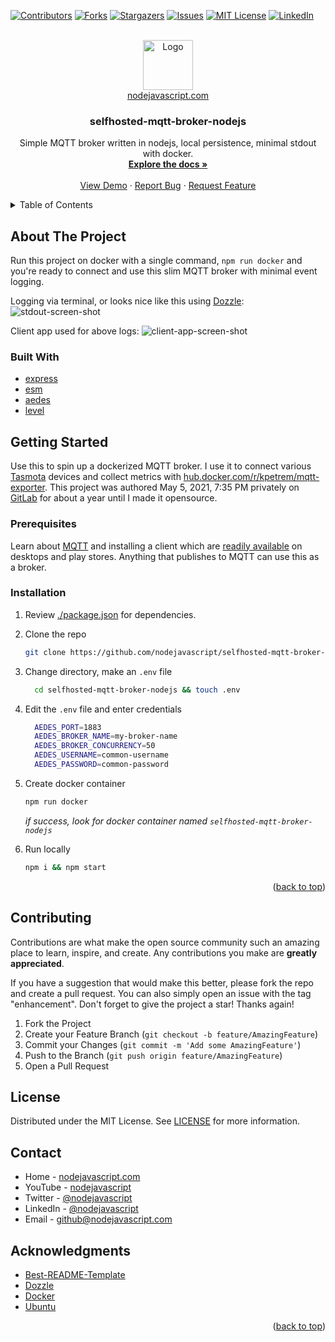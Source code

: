 <div id="top"></div>

<!--
*** Thanks for checking out the Best-README-Template. If you have a suggestion
*** that would make this better, please fork the repo and create a pull request
*** or simply open an issue with the tag "enhancement".
*** Don't forget to give the project a star!
*** Thanks again! Now go create something AMAZING! :D
-->



<!-- PROJECT SHIELDS -->
<!--
*** I'm using markdown "reference style" links for readability.
*** Reference links are enclosed in brackets [ ] instead of parentheses ( ).
*** See the bottom of this document for the declaration of the reference variables
*** for contributors-url, forks-url, etc. This is an optional, concise syntax you may use.
*** https://www.markdownguide.org/basic-syntax/#reference-style-links
-->
[![Contributors][contributors-shield]][contributors-url]
[![Forks][forks-shield]][forks-url]
[![Stargazers][stars-shield]][stars-url]
[![Issues][issues-shield]][issues-url]
[![MIT License][license-shield]][license-url]
[![LinkedIn][linkedin-shield]][linkedin-url]



<!-- PROJECT LOGO -->
<br />
<div align="center">
  <a href="https://nodejavascript.com?ref=githubLogo">
    <img src="https://avatars.githubusercontent.com/u/105805523?v=4" alt="Logo" width="80" height="80">
    <br />
    nodejavascript.com
  </a>

<h3 align="center">selfhosted-mqtt-broker-nodejs</h3>

  <p align="center">
    Simple MQTT broker written in nodejs, local persistence, minimal stdout with docker.
    <br />
    <a href="https://nodejavascript.com/docs-coming-soon"><strong>Explore the docs »</strong></a>
    <br />
    <br />
    <a href="https://nodejavascript.com/demo-coming-soon">View Demo</a>
    ·
    <a href="https://github.com/nodejavascript/selfhosted-mqtt-broker-nodejs/issues">Report Bug</a>
    ·
    <a href="https://github.com/nodejavascript/selfhosted-mqtt-broker-nodejs/issues">Request Feature</a>
  </p>
</div>



<!-- TABLE OF CONTENTS -->
<details>
  <summary>Table of Contents</summary>
  <ol>
    <li>
      <a href="#about-the-project">About The Project</a>
      <ul>
        <li><a href="#built-with">Built With</a></li>
      </ul>
    </li>
    <li>
      <a href="#getting-started">Getting Started</a>
      <ul>
        <li><a href="#prerequisites">Prerequisites</a></li>
        <li><a href="#installation">Installation</a></li>
      </ul>
    </li>
    <li><a href="#contributing">Contributing</a></li>
    <li><a href="#license">License</a></li>
    <li><a href="#contact">Contact</a></li>
    <li><a href="#acknowledgments">Acknowledgments</a></li>
  </ol>
</details>



<!-- ABOUT THE PROJECT -->
## About The Project
Run this project on docker with a single command, `npm run docker` and you're ready to connect and use this slim MQTT broker with minimal event logging.

Logging via terminal, or looks nice like this using [Dozzle](https://hub.docker.com/r/amir20/dozzle):
![stdout-screen-shot](https://res.cloudinary.com/nodejavascript-com/image/upload/v1653005426/public/Screenshot_from_2022-05-19_20-10-02_zvnu5j.png)

Client app used for above logs:
![client-app-screen-shot](https://res.cloudinary.com/nodejavascript-com/image/upload/v1653006210/public/Screenshot_from_2022-05-19_20-23-10_xwo3sx.png)

### Built With

* [express](https://npmjs.com/package/express)
* [esm](https://npmjs.com/package/esm)
* [aedes](https://npmjs.com/package/aedes)
* [level](https://www.npmjs.com/package/level)

<!-- GETTING STARTED -->
## Getting Started
Use this to spin up a dockerized MQTT broker. I use it to connect various [Tasmota](https://tasmota.github.io/install/) devices and collect metrics with [hub.docker.com/r/kpetrem/mqtt-exporter](https://hub.docker.com/r/kpetrem/mqtt-exporter). This project was authored May 5, 2021, 7:35 PM privately on [GitLab](https://gitlab.com/) for about a year until I made it opensource.

### Prerequisites
Learn about [MQTT](https://mqtt.org/) and installing a client which are [readily available](https://play.google.com/store/search?q=mqtt) on desktops and play stores. Anything that publishes to MQTT can use this as a broker.

### Installation
1. Review [./package.json](https://github.com/nodejavascript/selfhosted-mqtt-broker-nodejs/blob/main/package.json) for dependencies.
2. Clone the repo
   ```sh
   git clone https://github.com/nodejavascript/selfhosted-mqtt-broker-nodejs.git
   ```
3. Change directory, make an `.env` file
   ```sh
     cd selfhosted-mqtt-broker-nodejs && touch .env
   ```
4. Edit the `.env` file and enter credentials
   ```sh
     AEDES_PORT=1883
     AEDES_BROKER_NAME=my-broker-name
     AEDES_BROKER_CONCURRENCY=50
     AEDES_USERNAME=common-username
     AEDES_PASSWORD=common-password
   ```
5. Create docker container
     ```sh
     npm run docker
     ```
     *if success, look for docker container named `selfhosted-mqtt-broker-nodejs`*

6. Run locally
   ```sh
   npm i && npm start
   ```

<p align="right">(<a href="#top">back to top</a>)</p>

<!-- CONTRIBUTING -->
## Contributing

Contributions are what make the open source community such an amazing place to learn, inspire, and create. Any contributions you make are **greatly appreciated**.

If you have a suggestion that would make this better, please fork the repo and create a pull request. You can also simply open an issue with the tag "enhancement".
Don't forget to give the project a star! Thanks again!

1. Fork the Project
2. Create your Feature Branch (`git checkout -b feature/AmazingFeature`)
3. Commit your Changes (`git commit -m 'Add some AmazingFeature'`)
4. Push to the Branch (`git push origin feature/AmazingFeature`)
5. Open a Pull Request

<!-- LICENSE -->
## License

Distributed under the MIT License. See [LICENSE](https://github.com/nodejavascript/selfhosted-mqtt-broker-nodejs/blob/main/LICENSE) for more information.

<!-- CONTACT -->
## Contact
* Home - [nodejavascript.com](https://nodejavascript.com?ref=githubContact)
* YouTube - [nodejavascript](https://www.youtube.com/channel/UCZFJHjd0c79xyj2SpB8UbJg)
* Twitter - [@nodejavascript](https://twitter.com/nodejavascript)
* LinkedIn - [@nodejavascript](https://linkedin.com/in/nodejavascript)
* Email - [github@nodejavascript.com](mailto:github@nodejavascript.com)

<!-- ACKNOWLEDGMENTS -->
## Acknowledgments
* [Best-README-Template](https://github.com/othneildrew/Best-README-Template)
* [Dozzle](https://hub.docker.com/r/amir20/dozzle)
* [Docker](https://www.docker.com/)
* [Ubuntu](https://ubuntu.com/)

<p align="right">(<a href="#top">back to top</a>)</p>


<!-- MARKDOWN LINKS & IMAGES -->
<!-- https://www.markdownguide.org/basic-syntax/#reference-style-links -->
[contributors-shield]: https://img.shields.io/github/contributors/nodejavascript/selfhosted-mqtt-broker-nodejs.svg?style=for-the-badge
[contributors-url]: https://github.com/nodejavascript/selfhosted-mqtt-broker-nodejs/graphs/contributors
[forks-shield]: https://img.shields.io/github/forks/nodejavascript/selfhosted-mqtt-broker-nodejs.svg?style=for-the-badge
[forks-url]: https://github.com/nodejavascript/selfhosted-mqtt-broker-nodejs/network/members
[stars-shield]: https://img.shields.io/github/stars/nodejavascript/selfhosted-mqtt-broker-nodejs.svg?style=for-the-badge
[stars-url]: https://github.com/nodejavascript/selfhosted-mqtt-broker-nodejs/stargazers
[issues-shield]: https://img.shields.io/github/issues/nodejavascript/selfhosted-mqtt-broker-nodejs.svg?style=for-the-badge
[issues-url]: https://github.com/nodejavascript/selfhosted-mqtt-broker-nodejs/issues
[license-shield]: https://img.shields.io/github/license/nodejavascript/selfhosted-mqtt-broker-nodejs.svg?style=for-the-badge
[license-url]: https://github.com/nodejavascript/selfhosted-mqtt-broker-nodejs/blob/master/LICENSE.txt
[linkedin-shield]: https://img.shields.io/badge/-LinkedIn-black.svg?style=for-the-badge&logo=linkedin&colorB=555
[linkedin-url]: https://linkedin.com/in/nodejavascript
